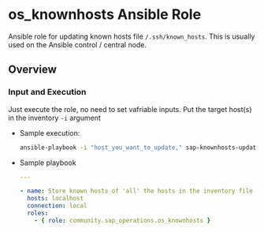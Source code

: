 # os_knownhosts Ansible Role

Ansible role for updating known hosts file `/.ssh/known_hosts`. This is usually used on the Ansible control / central node.

## Overview


### Input and Execution

Just execute the role, no need to set vafriable inputs. Put the target host(s) in the inventory `-i` argument 

- Sample execution:

    ```bash
    ansible-playbook -i "host_you_want_to_update," sap-knownhosts-update.yml"
    ```

- Sample playbook

    ```yaml
    ---

    - name: Store known hosts of 'all' the hosts in the inventory file
      hosts: localhost
      connection: local
      roles:
        - { role: community.sap_operations.os_knownhosts }

    ```
